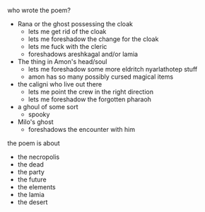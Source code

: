 who wrote the poem?

- Rana or the ghost possessing the cloak
	- lets me get rid of the cloak
	- lets me foreshadow the change for the cloak
	- lets me fuck with the cleric
	- foreshadows areshkagal and/or lamia
- The thing in Amon's head/soul
	- lets me foreshadow some more eldritch nyarlathotep stuff
	- amon has so many possibly cursed magical items
- the caligni who live out there
	- lets me point the crew in the right direction
	- lets me foreshadow the forgotten pharaoh
- a ghoul of some sort
	- spooky
- Milo's ghost
	- foreshadows the encounter with him

the poem is about

- the necropolis
- the dead
- the party
- the future
- the elements
- the lamia
- the desert


